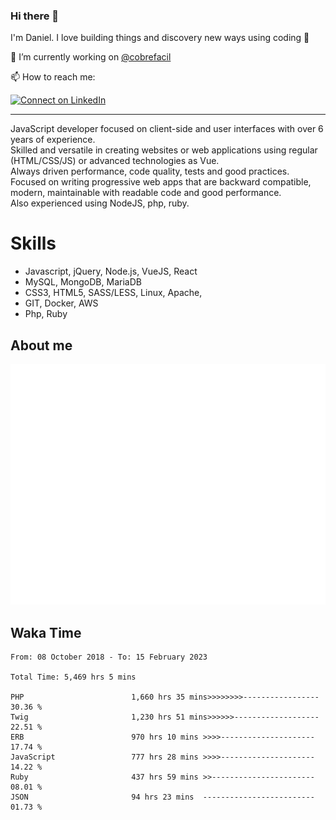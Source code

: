 ### Hi there 👋

I'm Daniel. I love building things and discovery new ways using coding :raised_hands: 

🔭 I’m currently working on [@cobrefacil](https://www.cobrefacil.com.br/)

📫 How to reach me:

[![Connect on LinkedIn](https://img.shields.io/badge/--linkedin?label=LinkedIn&logo=LinkedIn&style=social)](https://www.linkedin.com/in/daniel-cerverizzo/)

---

JavaScript developer focused on client-side and user interfaces with over 6 years of experience.  
Skilled and versatile in creating websites or web applications using regular (HTML/CSS/JS) or advanced technologies as Vue.  
Always driven performance, code quality, tests and good practices.  
 Focused on writing progressive web apps that are backward compatible, modern, maintainable with readable code and good performance.  
Also experienced using NodeJS, php, ruby. 


# Skills

 - Javascript, jQuery, Node.js, VueJS, React
 - MySQL, MongoDB, MariaDB    
 - CSS3, HTML5, SASS/LESS,  Linux, Apache,
 - GIT, Docker, AWS
 - Php, Ruby

## About me

![Metrics](/github-metrics.svg)

## Waka Time

<!--START_SECTION:waka-->

```text
From: 08 October 2018 - To: 15 February 2023

Total Time: 5,469 hrs 5 mins

PHP                        1,660 hrs 35 mins>>>>>>>>-----------------   30.36 %
Twig                       1,230 hrs 51 mins>>>>>>-------------------   22.51 %
ERB                        970 hrs 10 mins >>>>---------------------   17.74 %
JavaScript                 777 hrs 28 mins >>>>---------------------   14.22 %
Ruby                       437 hrs 59 mins >>-----------------------   08.01 %
JSON                       94 hrs 23 mins  -------------------------   01.73 %
```

<!--END_SECTION:waka-->

